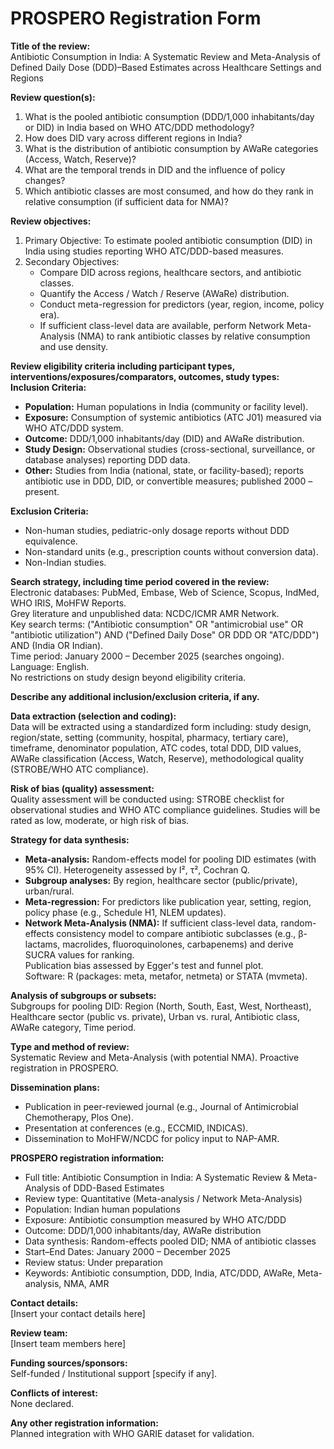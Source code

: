 # PROSPERO Registration Form

**Title of the review:**  
Antibiotic Consumption in India: A Systematic Review and Meta-Analysis of Defined Daily Dose (DDD)–Based Estimates across Healthcare Settings and Regions

**Review question(s):**  
1. What is the pooled antibiotic consumption (DDD/1,000 inhabitants/day or DID) in India based on WHO ATC/DDD methodology?  
2. How does DID vary across different regions in India?  
3. What is the distribution of antibiotic consumption by AWaRe categories (Access, Watch, Reserve)?  
4. What are the temporal trends in DID and the influence of policy changes?  
5. Which antibiotic classes are most consumed, and how do they rank in relative consumption (if sufficient data for NMA)?

**Review objectives:**  
1. Primary Objective: To estimate pooled antibiotic consumption (DID) in India using studies reporting WHO ATC/DDD-based measures.  
2. Secondary Objectives:  
   - Compare DID across regions, healthcare sectors, and antibiotic classes.  
   - Quantify the Access / Watch / Reserve (AWaRe) distribution.  
   - Conduct meta-regression for predictors (year, region, income, policy era).  
   - If sufficient class-level data are available, perform Network Meta-Analysis (NMA) to rank antibiotic classes by relative consumption and use density.

**Review eligibility criteria including participant types, interventions/exposures/comparators, outcomes, study types:**  
**Inclusion Criteria:**  
- **Population:** Human populations in India (community or facility level).  
- **Exposure:** Consumption of systemic antibiotics (ATC J01) measured via WHO ATC/DDD system.  
- **Outcome:** DDD/1,000 inhabitants/day (DID) and AWaRe distribution.  
- **Study Design:** Observational studies (cross-sectional, surveillance, or database analyses) reporting DDD data.  
- **Other:** Studies from India (national, state, or facility-based); reports antibiotic use in DDD, DID, or convertible measures; published 2000 – present.  

**Exclusion Criteria:**  
- Non-human studies, pediatric-only dosage reports without DDD equivalence.  
- Non-standard units (e.g., prescription counts without conversion data).  
- Non-Indian studies.

**Search strategy, including time period covered in the review:**  
Electronic databases: PubMed, Embase, Web of Science, Scopus, IndMed, WHO IRIS, MoHFW Reports.  
Grey literature and unpublished data: NCDC/ICMR AMR Network.  
Key search terms: ("Antibiotic consumption" OR "antimicrobial use" OR "antibiotic utilization") AND ("Defined Daily Dose" OR DDD OR "ATC/DDD") AND (India OR Indian).  
Time period: January 2000 – December 2025 (searches ongoing).  
Language: English.  
No restrictions on study design beyond eligibility criteria.

**Describe any additional inclusion/exclusion criteria, if any.**  

**Data extraction (selection and coding):**  
Data will be extracted using a standardized form including: study design, region/state, setting (community, hospital, pharmacy, tertiary care), timeframe, denominator population, ATC codes, total DDD, DID values, AWaRe classification (Access, Watch, Reserve), methodological quality (STROBE/WHO ATC compliance).

**Risk of bias (quality) assessment:**  
Quality assessment will be conducted using: STROBE checklist for observational studies and WHO ATC compliance guidelines. Studies will be rated as low, moderate, or high risk of bias.

**Strategy for data synthesis:**  
- **Meta-analysis:** Random-effects model for pooling DID estimates (with 95% CI). Heterogeneity assessed by I², τ², Cochran Q.  
- **Subgroup analyses:** By region, healthcare sector (public/private), urban/rural.  
- **Meta-regression:** For predictors like publication year, setting, region, policy phase (e.g., Schedule H1, NLEM updates).  
- **Network Meta-Analysis (NMA):** If sufficient class-level data, random-effects consistency model to compare antibiotic subclasses (e.g., β-lactams, macrolides, fluoroquinolones, carbapenems) and derive SUCRA values for ranking.  
Publication bias assessed by Egger's test and funnel plot.  
Software: R (packages: meta, metafor, netmeta) or STATA (mvmeta).

**Analysis of subgroups or subsets:**  
Subgroups for pooling DID: Region (North, South, East, West, Northeast), Healthcare sector (public vs. private), Urban vs. rural, Antibiotic class, AWaRe category, Time period.

**Type and method of review:**  
Systematic Review and Meta-Analysis (with potential NMA). Proactive registration in PROSPERO.

**Dissemination plans:**  
- Publication in peer-reviewed journal (e.g., Journal of Antimicrobial Chemotherapy, Plos One).  
- Presentation at conferences (e.g., ECCMID, INDICAS).  
- Dissemination to MoHFW/NCDC for policy input to NAP-AMR.  

**PROSPERO registration information:**  
- Full title: Antibiotic Consumption in India: A Systematic Review & Meta-Analysis of DDD-Based Estimates  
- Review type: Quantitative (Meta-analysis / Network Meta-Analysis)  
- Population: Indian human populations  
- Exposure: Antibiotic consumption measured by WHO ATC/DDD  
- Outcome: DDD/1,000 inhabitants/day, AWaRe distribution  
- Data synthesis: Random-effects pooled DID; NMA of antibiotic classes  
- Start–End Dates: January 2000 – December 2025  
- Review status: Under preparation  
- Keywords: Antibiotic consumption, DDD, India, ATC/DDD, AWaRe, Meta-analysis, NMA, AMR  

**Contact details:**  
[Insert your contact details here]

**Review team:**  
[Insert team members here]

**Funding sources/sponsors:**  
Self-funded / Institutional support [specify if any].

**Conflicts of interest:**  
None declared.

**Any other registration information:**  
Planned integration with WHO GARIE dataset for validation.
